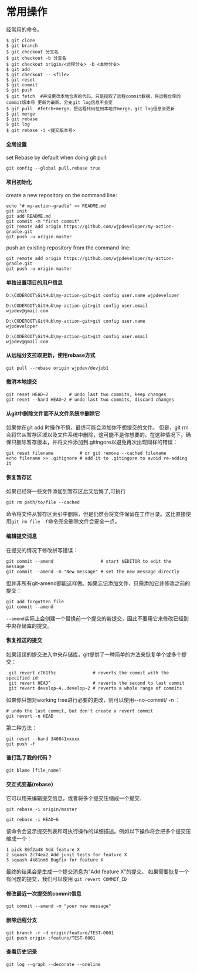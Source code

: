 # 常用操作

经常用的命令。

```console
$ git clone
$ git branch
$ git checkout 分支名
$ git checkout -b 分支名
$ git checkout origin/<远程分支> -b <本地分支>
$ git add
$ git checkout -- <file>
$ git reset
$ git commit
$ git push
$ git fetch  #并没更改本地仓库的代码，只是拉取了远程commit数据，将远程仓库的commit版本号 更新为最新。分支git log信息不会变
$ git pull  #fetch+merge，把远程代码拉到本地并merge，git log信息会更新
$ git merge
$ git rebase
$ git log
$ git rebase -i <提交版本号>
```

#### 全局设置

set Rebase by default when doing git pull:

```git
git config --global pull.rebase true
```

#### 项目初始化

create a new repository on the command line:

```git
echo "# my-action-gradle" >> README.md
git init
git add README.md
git commit -m "first commit"
git remote add origin https://github.com/wjpdeveloper/my-action-gradle.git
git push -u origin master
```

push an existing repository from the command line:

```console
git remote add origin https://github.com/wjpdeveloper/my-action-gradle.git
git push -u origin master
```

#### 单独设置项目的用户信息

```console
D:\CODEROOT\GitHub\my-action-git>git config user.name wjpdeveloper

D:\CODEROOT\GitHub\my-action-git>git config user.email wjpdev@gmail.com

D:\CODEROOT\GitHub\my-action-git>git config user.name
wjpdeveloper

D:\CODEROOT\GitHub\my-action-git>git config user.email
wjpdev@gmail.com
```

#### 从远程分支拉取更新，使用rebase方式
```
git pull --rebase origin wjpdev/devjob1
```

#### 撤消本地提交

```console
git reset HEAD~2        # undo last two commits, keep changes
git reset --hard HEAD~2 # undo last two commits, discard changes  
```


#### 从git中删除文件而不从文件系统中删除它

如果你在git add 时操作不慎，最终可能会添加你不想提交的文件。 
但是，git rm会将它从暂存区域以及文件系统中删除，这可能不是你想要的。在这种情况下，确保只删除暂存版本，并将文件添加到.gitingore以避免再次出现同样的错误：

```console
git reset filename          # or git remove --cached filename
echo filename >> .gitignore # add it to .gitingore to avoid re-adding it
```

#### 恢复暂存区

如果已经将一些文件添加到暂存区后又后悔了,可执行

    git rm path/to/file --cached

命令将文件从暂存区索引中删除，但是仍然会将文件保留在工作目录。这比直接使用`git rm file -f`命令完全删除文件会安全一点。

#### 编辑提交消息

在提交的情况下修改拼写错误：

```console
git commit --amend                  # start $EDITOR to edit the message
git commit --amend -m "New message" # set the new message directly
```

但并非所有git-amend都能这样做。如果忘记添加文件，只需添加它并修改之前的提交：

```console
git add forgotten_file 
git commit --amend
```

`--amend`实际上会创建一个替换前一个提交的新提交，因此不要用它来修改已经到中央存储库的提交。

#### 恢复推送的提交

如果错误的提交进入中央存储库，git提供了一种简单的方法来恢复单个或多个提交：

```console
 git revert c761f5c              # reverts the commit with the specified id
 git revert HEAD^                # reverts the second to last commit
 git revert develop~4..develop~2 # reverts a whole range of commits
```

如果你只想对working tree进行必要的更改，则可以使用--no-commit/ -n ：

```console
# undo the last commit, but don't create a revert commit 
git revert -n HEAD
```

第二种方法：
```
git reset --hard 340841xxxxx
git push -f
```

#### 谁打乱了我的代码？

```console
git blame [file_name]
```

#### 交互式变基(rebase）

它可以用来编辑提交信息，或者将多个提交压缩成一个提交.

    git rebase -i origin/master

    git rebase -i HEAD~6

该命令会显示提交列表和可执行操作的详细描述。例如以下操作将会把多个提交压缩成一个：

    1 pick 80f2a48 Add feature X
    2 squash 2c74ea2 Add junit tests for feature X
    3 squash 4k81nm5 Bugfix for feature X

最终的结果会是生成一个提交消息为“Add feature X”的提交。
如果需要恢复一个有问题的提交，我们可以使用 `git revert COMMIT_ID`

#### 修改最近一次提交的commit信息

    git commit --amend -m "your new message"

#### 删除远程分支

    git branch -r -d origin/feature/TEST-0001
    git push origin :feature/TEST-0001

#### 查看历史记录

    git log --graph --decorate --oneline

